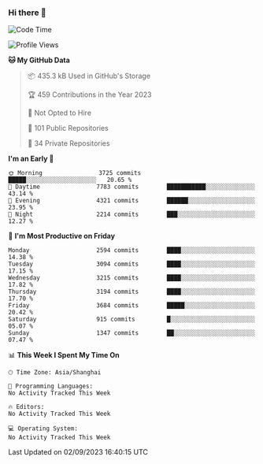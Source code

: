 ### Hi there 👋

<!--
**qbosen/qbosen** is a ✨ _special_ ✨ repository because its `README.md` (this file) appears on your GitHub profile.

Here are some ideas to get you started:

- 🔭 I’m currently working on ...
- 🌱 I’m currently learning ...
- 👯 I’m looking to collaborate on ...
- 🤔 I’m looking for help with ...
- 💬 Ask me about ...
- 📫 How to reach me: ...
- 😄 Pronouns: ...
- ⚡ Fun fact: ...
-->

<!--START_SECTION:waka-->
![Code Time](http://img.shields.io/badge/Code%20Time-2%2C111%20hrs%2036%20mins-blue)

![Profile Views](http://img.shields.io/badge/Profile%20Views-0-blue)

**🐱 My GitHub Data** 

> 📦 435.3 kB Used in GitHub's Storage 
 > 
> 🏆 459 Contributions in the Year 2023
 > 
> 🚫 Not Opted to Hire
 > 
> 📜 101 Public Repositories 
 > 
> 🔑 34 Private Repositories 
 > 
**I'm an Early 🐤** 

```text
🌞 Morning                3725 commits        █████░░░░░░░░░░░░░░░░░░░░   20.65 % 
🌆 Daytime                7783 commits        ███████████░░░░░░░░░░░░░░   43.14 % 
🌃 Evening                4321 commits        ██████░░░░░░░░░░░░░░░░░░░   23.95 % 
🌙 Night                  2214 commits        ███░░░░░░░░░░░░░░░░░░░░░░   12.27 % 
```
📅 **I'm Most Productive on Friday** 

```text
Monday                   2594 commits        ████░░░░░░░░░░░░░░░░░░░░░   14.38 % 
Tuesday                  3094 commits        ████░░░░░░░░░░░░░░░░░░░░░   17.15 % 
Wednesday                3215 commits        ████░░░░░░░░░░░░░░░░░░░░░   17.82 % 
Thursday                 3194 commits        ████░░░░░░░░░░░░░░░░░░░░░   17.70 % 
Friday                   3684 commits        █████░░░░░░░░░░░░░░░░░░░░   20.42 % 
Saturday                 915 commits         █░░░░░░░░░░░░░░░░░░░░░░░░   05.07 % 
Sunday                   1347 commits        ██░░░░░░░░░░░░░░░░░░░░░░░   07.47 % 
```


📊 **This Week I Spent My Time On** 

```text
🕑︎ Time Zone: Asia/Shanghai

💬 Programming Languages: 
No Activity Tracked This Week

🔥 Editors: 
No Activity Tracked This Week

💻 Operating System: 
No Activity Tracked This Week
```


 Last Updated on 02/09/2023 16:40:15 UTC
<!--END_SECTION:waka-->
